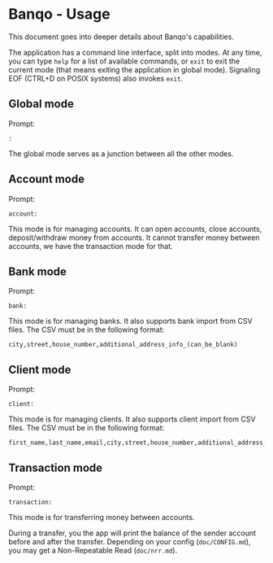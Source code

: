 # Banqo - Usage

This document goes into deeper details about Banqo's capabilities.

The application has a command line interface, split into modes. At any time, you can type `help` for a list of available commands, or `exit` to exit the current mode (that means exiting the application in global mode). Signaling EOF (CTRL+D on POSIX systems) also invokes `exit`.

## Global mode

Prompt:

```
: 
```

The global mode serves as a junction between all the other modes.

## Account mode

Prompt:

```
account: 
```

This mode is for managing accounts. It can open accounts, close accounts, deposit/withdraw money from accounts. It cannot transfer money between accounts, we have the transaction mode for that.

## Bank mode

Prompt:

```
bank: 
```

This mode is for managing banks. It also supports bank import from CSV files. The CSV must be in the following format:

```
city,street,house_number,additional_address_info_(can_be_blank)
```

## Client mode

Prompt:

```
client: 
```

This mode is for managing clients. It also supports client import from CSV files. The CSV must be in the following format:

```
first_name,last_name,email,city,street,house_number,additional_address_info_(can_be_blank)
```

## Transaction mode

Prompt:

```
transaction: 
```

This mode is for transferring money between accounts.

During a transfer, you the app will print the balance of the sender account before and after the transfer. Depending on your config (`doc/CONFIG.md`), you may get a Non-Repeatable Read (`doc/nrr.md`).